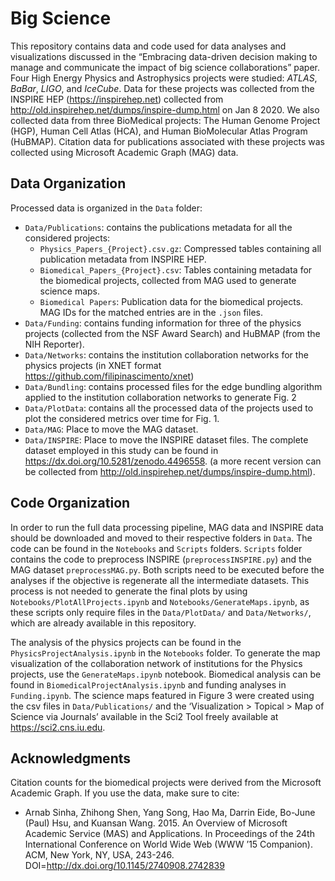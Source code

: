 # Big Science
This repository contains data and code used for data analyses and visualizations discussed in the “Embracing data-driven decision making to manage and communicate the impact of big science collaborations” paper. Four High Energy Physics and Astrophysics projects were studied: *ATLAS*, *BaBar*, *LIGO*, and *IceCube*. Data for these projects was collected from the INSPIRE HEP (https://inspirehep.net) collected from http://old.inspirehep.net/dumps/inspire-dump.html on Jan 8 2020. We also collected data from three BioMedical projects: The Human Genome Project (HGP), Human Cell Atlas (HCA), and Human BioMolecular Atlas Program (HuBMAP). Citation data for publications associated with these projects was collected using Microsoft Academic Graph (MAG) data.

## Data Organization
Processed data is organized in the `Data` folder:
- `Data/Publications`: contains the publications metadata for all the considered projects:
   - `Physics_Papers_{Project}.csv.gz`: Compressed tables containing all publication metadata from INSPIRE HEP.
   - `Biomedical_Papers_{Project}.csv`: Tables containing metadata for the biomedical projects, collected from MAG used to generate science maps.   
   - `Biomedical Papers`: Publication data for the biomedical projects. MAG IDs for the matched entries are in the `.json` files.
- `Data/Funding`: contains funding information for three of the physics projects (collected from the NSF Award Search) and HuBMAP (from the NIH Reporter).
- `Data/Networks`: contains the institution collaboration networks for the physics projects (in XNET format https://github.com/filipinascimento/xnet)
- `Data/Bundling`: contains processed files for the edge bundling algorithm applied to the institution collaboration networks to generate Fig. 2
- `Data/PlotData`: contains all the processed data of the projects used to plot the considered metrics over time for Fig. 1.
- `Data/MAG`: Place to move the MAG dataset.
- `Data/INSPIRE`: Place to move the INSPIRE dataset files. The complete dataset employed in this study can be found in https://dx.doi.org/10.5281/zenodo.4496558. (a more recent version can be collected from http://old.inspirehep.net/dumps/inspire-dump.html).

## Code Organization
In order to run the full data processing pipeline, MAG data and INSPIRE data should be downloaded and moved to their respective folders in `Data`. The code can be found in the `Notebooks` and `Scripts` folders. `Scripts` folder contains the code to preprocess INSPIRE (`preprocessINSPIRE.py`) and the MAG dataset `preprocessMAG.py`. Both scripts need to be executed before the analyses if the objective is regenerate all the intermediate datasets. This process is not needed to generate the final plots by using `Notebooks/PlotAllProjects.ipynb` and `Notebooks/GenerateMaps.ipynb`, as these scripts only require files in the `Data/PlotData/` and `Data/Networks/`, which are already available in this repository.

The analysis of the physics projects can be found in the `PhysicsProjectAnalysis.ipynb` in the `Notebooks` folder. To generate the map visualization of the collaboration network of institutions for the Physics projects, use the `GenerateMaps.ipynb` notebook. Biomedical analysis can be found in `BiomedicalProjectAnalysis.ipynb` and funding analyses in `Funding.ipynb`.
The science maps featured in Figure 3 were created using the csv files in `Data/Publications/` and the ‘Visualization > Topical > Map of Science via Journals’ available in the Sci2 Tool freely available at https://sci2.cns.iu.edu. 


## Acknowledgments 
Citation counts for the biomedical projects were derived from the Microsoft Academic Graph. If you use the data, make sure to cite:

- Arnab Sinha, Zhihong Shen, Yang Song, Hao Ma, Darrin Eide, Bo-June (Paul) Hsu, and Kuansan Wang. 2015. An Overview of Microsoft Academic Service (MAS) and Applications. In Proceedings of the 24th International Conference on World Wide Web (WWW ’15 Companion). ACM, New York, NY, USA, 243-246. DOI=http://dx.doi.org/10.1145/2740908.2742839


